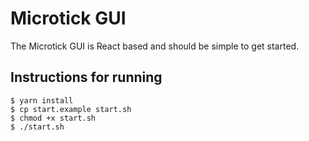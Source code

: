 # Microtick GUI

The Microtick GUI is React based and should be simple to get started.

## Instructions for running

```
$ yarn install
$ cp start.example start.sh
$ chmod +x start.sh
$ ./start.sh
```